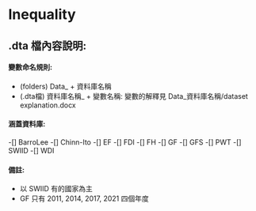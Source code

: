# Inequality
## .dta 檔內容說明:
#### 變數命名規則:
* (folders) Data_ + 資料庫名稱
* (.dta檔) 資料庫名稱_ + 變數名稱: 變數的解釋見 Data_資料庫名稱/dataset explanation.docx

#### 涵蓋資料庫:
-[] BarroLee
-[] Chinn-Ito
-[] EF
-[] FDI
-[] FH
-[] GF
-[] GFS
-[] PWT
-[] SWIID
-[] WDI

#### 備註:
* 以 SWIID 有的國家為主
* GF 只有 2011, 2014, 2017, 2021 四個年度
